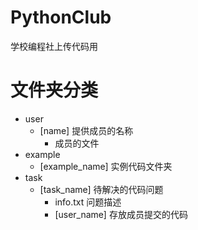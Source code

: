 # PythonClub
学校编程社上传代码用

# 文件夹分类
- user
  + [name] 提供成员的名称
    * 成员的文件
- example
  + [example_name] 实例代码文件夹
- task
  + [task_name] 待解决的代码问题
    * info.txt 问题描述
    * [user_name] 存放成员提交的代码
